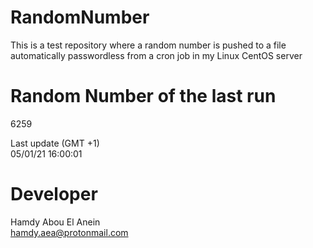 # RandomNumber    
This is a test repository where a random number is pushed to a file automatically passwordless from a cron job in my Linux CentOS server    
# Random Number of the last run   
6259
      
Last update (GMT +1)    
05/01/21 16:00:01
# Developer    
Hamdy Abou El Anein   
hamdy.aea@protonmail.com
